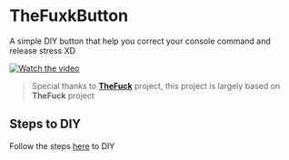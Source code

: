 # TheFuxkButton
A simple DIY button that help you correct your console command and release stress XD

[![Watch the video](https://img.youtube.com/vi/NGzKMhB-hIo/maxresdefault.jpg)](https://youtu.be/NGzKMhB-hIo)

> Special thanks to **[TheFuck](https://github.com/nvbn/thefuck)** project, this project is largely based on **TheFuck** project

## Steps to DIY

Follow the steps [here](https://hackaday.io/project/185310-the-fuxk-button-best-cli-companion) to DIY


